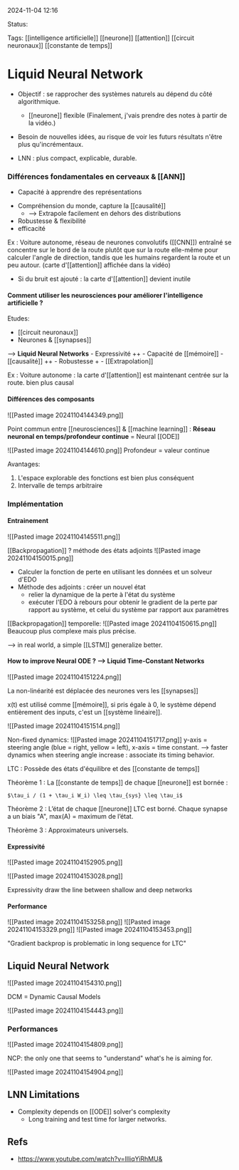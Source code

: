 2024-11-04 12:16

Status:

Tags: [[intelligence artificielle]] [[neurone]] [[attention]] [[circuit neuronaux]] [[constante de temps]]

# Liquid Neural Network

- Objectif : se rapprocher des systèmes naturels au dépend du côté algorithmique.
	- [[neurone]] flexible
	(Finalement, j'vais prendre des notes à partir de la vidéo.)

- Besoin de nouvelles idées, au risque de voir les futurs résultats n'être plus qu'incrémentaux. 
- LNN : plus compact, explicable, durable.

### Différences fondamentales en cerveaux & [[ANN]]

- Capacité à apprendre des représentations
* Compréhension du monde, capture la [[causalité]]
	- --> Extrapole facilement en dehors des distributions
* Robustesse & flexibilité
* efficacité 


Ex : Voiture autonome, réseau de neurones convolutifs ([[CNN]]) entraîné se concentre sur le bord de la route plutôt que sur la route elle-même pour calculer l'angle de direction, tandis que les humains regardent la route et un peu autour. (carte d'[[attention]] affichée dans la vidéo)

- Si du bruit est ajouté : la carte d'[[attention]] devient inutile

#### Comment utiliser les neurosciences pour améliorer l'intelligence artificielle ? 

Etudes:
* [[circuit neuronaux]]
*  Neurones & [[synapses]] 

--> **Liquid Neural Networks**
		- Expressivité ++
		- Capacité de [[mémoire]]
		- [[causalité]] ++
		- Robustesse + 
		- [[Extrapolation]] 

Ex : Voiture autonome : la carte d'[[attention]] est maintenant centrée sur la route. bien plus causal

#### Différences des composants 

![[Pasted image 20241104144349.png]]

Point commun entre [[neurosciences]] & [[machine learning]] :
	**Réseau neuronal en temps/profondeur continue** = Neural [[ODE]]

![[Pasted image 20241104144610.png]]
Profondeur = valeur continue

Avantages:
1. L'espace explorable des fonctions est bien plus conséquent 
2. Intervalle de temps arbitraire

### Implémentation

#### Entrainement 

![[Pasted image 20241104145511.png]]

[[Backpropagation]] ? méthode des états adjoints
![[Pasted image 20241104150015.png]]

- Calculer la fonction de perte en utilisant les données et un solveur d'EDO
- Méthode des adjoints : créer un nouvel état
    - relier la dynamique de la perte à l'état du système
    - exécuter l'EDO à rebours pour obtenir le gradient de la perte par rapport au système, et celui du système par rapport aux paramètres

[[Backpropagation]] temporelle:
![[Pasted image 20241104150615.png]]
Beaucoup plus complexe mais plus précise. 

--> in real world, a simple [[LSTM]] generalize better.

#### How to improve Neural ODE ? --> Liquid Time-Constant Networks 

![[Pasted image 20241104151224.png]]

La non-linéarité est déplacée des neurones vers les [[synapses]] 

x(t) est utilisé comme [[mémoire]], si pris égale à 0, le système dépend entièrement des inputs, c'est un [[système linéaire]]. 

![[Pasted image 20241104151514.png]]

Non-fixed dynamics:
![[Pasted image 20241104151717.png]]
y-axis = steering angle (blue = right, yellow = left), x-axis = time constant.
--> faster dynamics when steering angle increase : associate its timing behavior.

LTC : Possède des états d'équilibre et des [[constante de temps]]

Théorème 1 : La [[constante de temps]] de chaque [[neurone]] est bornée :

    $\tau_i / (1 + \tau_i W_i) \leq \tau_{sys} \leq \tau_i$

Théorème 2 : L’état de chaque [[neurone]] LTC est borné. Chaque synapse a un biais "A", max(A) = maximum de l’état.

Théorème 3 : Approximateurs universels.
#### Expressivité

![[Pasted image 20241104152905.png]]

![[Pasted image 20241104153028.png]]

Expressivity draw the line between shallow and deep networks 

#### Performance
![[Pasted image 20241104153258.png]]  ![[Pasted image 20241104153329.png]]
![[Pasted image 20241104153453.png]]

"Gradient backprop is problematic in long sequence for LTC"

##  Liquid Neural Network

![[Pasted image 20241104154310.png]]

DCM = Dynamic Causal Models

![[Pasted image 20241104154443.png]]

### Performances 
![[Pasted image 20241104154809.png]]

NCP: the only one that seems to "understand" what's he is aiming for. 

![[Pasted image 20241104154904.png]]

## LNN Limitations

- Complexity depends on [[ODE]] solver's complexity
	- Long training and test time for larger networks. 
## Refs
- https://www.youtube.com/watch?v=IlliqYiRhMU&